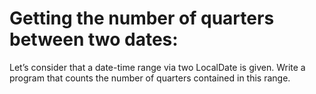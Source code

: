 # Getting the number of quarters between two dates:

Let’s consider that a date-time range via two LocalDate is given. Write a program that counts the number of quarters
contained in this range.